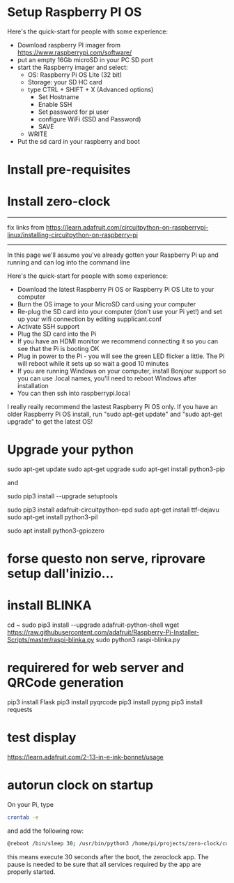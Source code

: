 # Setup Raspberry PI OS

Here's the quick-start for people with some experience:

* Download raspberry PI imager from https://www.raspberrypi.com/software/
* put an empty 16Gb microSD in your PC SD port
* start the Raspberry imager and select:
  * OS: Raspberry Pi OS Lite (32 bit)
  * Storage: your SD HC card
  * type CTRL + SHIFT + X (Advanced options)
    * Set Hostname
    * Enable SSH
    * Set password for pi user
    * configure WiFi (SSD and Password)
    * SAVE
  * WRITE
* Put the sd card in your raspberry and boot

# Install pre-requisites

# Install zero-clock 


----

fix links from https://learn.adafruit.com/circuitpython-on-raspberrypi-linux/installing-circuitpython-on-raspberry-pi

----


In this page we'll assume you've already gotten your Raspberry Pi up and running and can log into the command line

Here's the quick-start for people with some experience:

* Download the latest Raspberry Pi OS or Raspberry Pi OS Lite to your computer
* Burn the OS image to your MicroSD card using your computer
* Re-plug the SD card into your computer (don't use your Pi yet!) and set up your wifi connection by editing supplicant.conf
* Activate SSH support
* Plug the SD card into the Pi
* If you have an HDMI monitor we recommend connecting it so you can see that the Pi is booting OK
* Plug in power to the Pi - you will see the green LED flicker a little. The Pi will reboot while it sets up so wait a good 10 minutes
* If you are running Windows on your computer, install Bonjour support so you can use .local names, you'll need to reboot Windows after installation
* You can then ssh into raspberrypi.local

I really really recommend the lastest Raspberry Pi OS only. If you have an older Raspberry Pi OS install, run "sudo apt-get update" and "sudo apt-get upgrade" to get the latest OS!

# Upgrade your python 
sudo apt-get update
sudo apt-get upgrade
sudo apt-get install python3-pip

and

sudo pip3 install --upgrade setuptools

sudo pip3 install adafruit-circuitpython-epd
sudo apt-get install ttf-dejavu
sudo apt-get install python3-pil


sudo apt install python3-gpiozero

# forse questo non serve, riprovare setup dall'inizio...
# install BLINKA

cd ~
sudo pip3 install --upgrade adafruit-python-shell
wget https://raw.githubusercontent.com/adafruit/Raspberry-Pi-Installer-Scripts/master/raspi-blinka.py
sudo python3 raspi-blinka.py


# requirered for web server and QRCode generation

pip3 install Flask
pip3 install pyqrcode
pip3 install pypng
pip3 install requests

# test display

https://learn.adafruit.com/2-13-in-e-ink-bonnet/usage

# autorun clock on startup 
On your Pi, type 

```bash
crontab -e 
```

and add the following row:

```bash
@reboot /bin/sleep 30; /usr/bin/python3 /home/pi/projects/zero-clock/code/zeroclock.py
```

this means execute 30 seconds after the boot, the zeroclock app. The pause is needed to be sure that all services required by the app are properly started.
